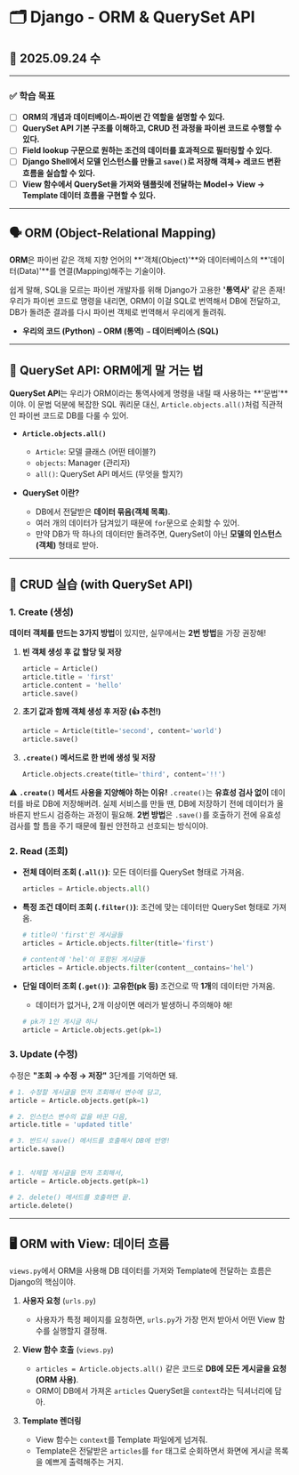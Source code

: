 # 🗂️ Django - ORM & QuerySet API

## 📅 2025.09.24 수

---

### ✅ 학습 목표

-   [ ] **ORM의 개념과 데이터베이스-파이썬 간 역할을 설명할 수 있다.**
-   [ ] **QuerySet API 기본 구조를 이해하고, CRUD 전 과정을 파이썬 코드로 수행할 수 있다.**
-   [ ] **Field lookup 구문으로 원하는 조건의 데이터를 효과적으로 필터링할 수 있다.**
-   [ ] **Django Shell에서 모델 인스턴스를 만들고 `save()`로 저장해 객체→ 레코드 변환 흐름을 실습할 수 있다.**
-   [ ] **View 함수에서 QuerySet을 가져와 템플릿에 전달하는 Model→ View → Template 데이터 흐름을 구현할 수 있다.**

---

## 🗣️ ORM (Object-Relational Mapping)

**ORM**은 파이썬 같은 객체 지향 언어의 **'객체(Object)'**와 데이터베이스의 **'데이터(Data)'**를 연결(Mapping)해주는 기술이야.

쉽게 말해, SQL을 모르는 파이썬 개발자를 위해 Django가 고용한 **'통역사'** 같은 존재! 우리가 파이썬 코드로 명령을 내리면, ORM이 이걸 SQL로 번역해서 DB에 전달하고, DB가 돌려준 결과를 다시 파이썬 객체로 번역해서 우리에게 돌려줘.

-   **우리의 코드 (Python)** `→` **ORM (통역)** `→` **데이터베이스 (SQL)**

---

## 📜 QuerySet API: ORM에게 말 거는 법

**QuerySet API**는 우리가 ORM이라는 통역사에게 명령을 내릴 때 사용하는 **'문법'**이야. 이 문법 덕분에 복잡한 SQL 쿼리문 대신, `Article.objects.all()`처럼 직관적인 파이썬 코드로 DB를 다룰 수 있어.

-   **`Article.objects.all()`**
    -   `Article`: 모델 클래스 (어떤 테이블?)
    -   `objects`: Manager (관리자)
    -   `all()`: QuerySet API 메서드 (무엇을 할지?)

-   **QuerySet 이란?**
    -   DB에서 전달받은 **데이터 묶음(객체 목록)**.
    -   여러 개의 데이터가 담겨있기 때문에 `for`문으로 순회할 수 있어.
    -   만약 DB가 딱 하나의 데이터만 돌려주면, QuerySet이 아닌 **모델의 인스턴스(객체)** 형태로 받아.

---

## 🍎 CRUD 실습 (with QuerySet API)

### 1. Create (생성)

**데이터 객체를 만드는 3가지 방법**이 있지만, 실무에서는 **2번 방법**을 가장 권장해!

1.  **빈 객체 생성 후 값 할당 및 저장**
    ```python
    article = Article()
    article.title = 'first'
    article.content = 'hello'
    article.save()
    ```

2.  **초기 값과 함께 객체 생성 후 저장 (👍 추천!)**
    ```python
    article = Article(title='second', content='world')
    article.save()
    ```

3.  **`.create()` 메서드로 한 번에 생성 및 저장**
    ```python
    Article.objects.create(title='third', content='!!')
    ```

⚠️ **`.create()` 메서드 사용을 지양해야 하는 이유!**
`.create()`는 **유효성 검사 없이** 데이터를 바로 DB에 저장해버려. 실제 서비스를 만들 땐, DB에 저장하기 전에 데이터가 올바른지 반드시 검증하는 과정이 필요해. **2번 방법**은 `.save()`를 호출하기 전에 유효성 검사를 할 틈을 주기 때문에 훨씬 안전하고 선호되는 방식이야.

### 2. Read (조회)

-   **전체 데이터 조회 (`.all()`)**: 모든 데이터를 QuerySet 형태로 가져옴.
    ```python
    articles = Article.objects.all()
    ```

-   **특정 조건 데이터 조회 (`.filter()`)**: 조건에 맞는 데이터만 QuerySet 형태로 가져옴.
    ```python
    # title이 'first'인 게시글들
    articles = Article.objects.filter(title='first')
    
    # content에 'hel'이 포함된 게시글들
    articles = Article.objects.filter(content__contains='hel')
    ```

-   **단일 데이터 조회 (`.get()`)**: **고유한(pk 등)** 조건으로 딱 **1개**의 데이터만 가져옴.
    -   데이터가 없거나, 2개 이상이면 에러가 발생하니 주의해야 해!
    ```python
    # pk가 1인 게시글 하나
    article = Article.objects.get(pk=1)
    ```

### 3. Update (수정)

수정은 **"조회 → 수정 → 저장"** 3단계를 기억하면 돼.

```python
# 1. 수정할 게시글을 먼저 조회해서 변수에 담고,
article = Article.objects.get(pk=1)

# 2. 인스턴스 변수의 값을 바꾼 다음,
article.title = 'updated title'

# 3. 반드시 save() 메서드를 호출해서 DB에 반영!
article.save()


# 1. 삭제할 게시글을 먼저 조회해서,
article = Article.objects.get(pk=1)

# 2. delete() 메서드를 호출하면 끝.
article.delete()
```
---

## 🖥️ ORM with View: 데이터 흐름

`views.py`에서 ORM을 사용해 DB 데이터를 가져와 Template에 전달하는 흐름은 Django의 핵심이야.

1.  **사용자 요청** (`urls.py`)
    -   사용자가 특정 페이지를 요청하면, `urls.py`가 가장 먼저 받아서 어떤 View 함수를 실행할지 결정해.

2.  **View 함수 호출** (`views.py`)
    -   `articles = Article.objects.all()` 같은 코드로 **DB에 모든 게시글을 요청 (ORM 사용)**.
    -   ORM이 DB에서 가져온 `articles` QuerySet을 `context`라는 딕셔너리에 담아.

3.  **Template 렌더링**
    -   View 함수는 `context`를 Template 파일에게 넘겨줘.
    -   Template은 전달받은 `articles`를 `for` 태그로 순회하면서 화면에 게시글 목록을 예쁘게 출력해주는 거지.
